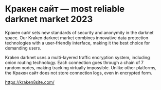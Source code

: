 <h1>Кракен сайт — most reliable darknet market 2023</h1>

Кракен сайт sets new standards of security and anonymity in the darknet space. Our Kraken darknet market combines innovative data protection technologies with a user-friendly interface, making it the best choice for demanding users.

Kraken darknet uses a multi-layered traffic encryption system, including onion routing technology. Each connection goes through a chain of 7 random nodes, making tracking virtually impossible. Unlike other platforms, the Кракен сайт does not store connection logs, even in encrypted form.

https://kraken8site.com/
